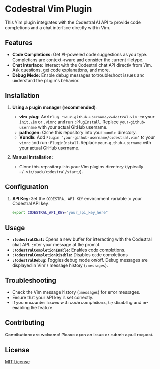 # Codestral Vim Plugin

This Vim plugin integrates with the Codestral AI API to provide code completions and a chat interface directly within Vim.

## Features

* **Code Completions:** Get AI-powered code suggestions as you type. Completions are context-aware and consider the current filetype.
* **Chat Interface:** Interact with the Codestral chat API directly from Vim. Ask questions, get code explanations, and more.
* **Debug Mode:** Enable debug messages to troubleshoot issues and understand the plugin's behavior.

## Installation

1. **Using a plugin manager (recommended):**
    * **vim-plug:** Add `Plug 'your-github-username/codestral.vim'` to your `init.vim` or `.vimrc` and run `:PlugInstall`.  Replace `your-github-username` with your actual GitHub username.
    * **pathogen:** Clone this repository into your `bundle` directory.
    * **Vundle:** Add `Plugin 'your-github-username/codestral.vim'` to your `vimrc` and run `:PluginInstall`. Replace `your-github-username` with your actual GitHub username.

2. **Manual Installation:**
    * Clone this repository into your Vim plugins directory (typically `~/.vim/pack/codestral/start/`).

## Configuration

1. **API Key:** Set the `CODESTRAL_API_KEY` environment variable to your Codestral API key.

    ```bash
    export CODESTRAL_API_KEY="your_api_key_here"
    ```

## Usage

* **`:CodestralChat`:** Opens a new buffer for interacting with the Codestral chat API. Enter your message at the prompt.
* **`:CodestralCompletionEnable`:** Enables code completions.
* **`:CodestralCompletionDisable`:** Disables code completions.
* **`:CodestralDebug`:** Toggles debug mode on/off. Debug messages are displayed in Vim's message history (`:messages`).

## Troubleshooting

* Check the Vim message history (`:messages`) for error messages.
* Ensure that your API key is set correctly.
* If you encounter issues with code completions, try disabling and re-enabling the feature.

## Contributing

Contributions are welcome! Please open an issue or submit a pull request.

## License

[MIT License](LICENSE)
